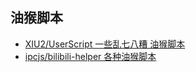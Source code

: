 ## 油猴脚本

- [XIU2/UserScript 一些乱七八糟 油猴脚本](https://github.com/XIU2/UserScript)
- [ipcjs/bilibili-helper 各种油猴脚本](https://github.com/ipcjs/bilibili-helper)

